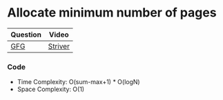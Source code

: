 Allocate minimum number of pages
===

|Question|Video|
|-|-|
|[GFG](https://www.geeksforgeeks.org/problems/allocate-minimum-number-of-pages0937/1)|[Striver](https://youtu.be/Z0hwjftStI4?si=2XmZi6SfXcOYIx36)|


### Code
- Time Complexity: O(sum-max+1) * O(logN)
- Space Complexity: O(1)